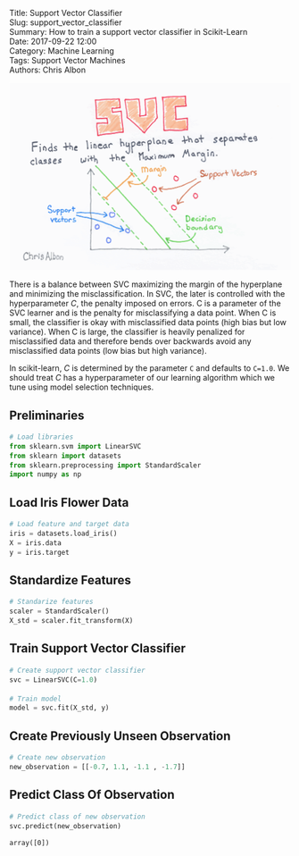 Title: Support Vector Classifier    
Slug: support_vector_classifier   
Summary: How to train a support vector classifier in Scikit-Learn   
Date: 2017-09-22 12:00  
Category: Machine Learning  
Tags: Support Vector Machines  
Authors: Chris Albon  

<a alt="Support Vector Classifier" href="https://machinelearningflashcards.com">
    <img src="support_vector_classifier/Support_Vector_Classifier_print.png" class="flashcard center-block">
</a>

There is a balance between SVC maximizing the margin of the hyperplane and minimizing the misclassification. In SVC, the later is controlled with the hyperparameter $C$, the penalty imposed on errors. C is a parameter of the SVC learner and is the penalty for misclassifying a data point. When C is small, the classifier is okay with misclassified data points (high bias but low variance). When C is large, the classifier is heavily penalized for misclassified data and therefore bends over backwards avoid any misclassified data points (low bias but high variance).

In scikit-learn, $C$ is determined by the parameter `C` and defaults to `C=1.0`. We should treat $C$ has a hyperparameter of our learning algorithm which we tune using model selection techniques.

## Preliminaries


```python
# Load libraries
from sklearn.svm import LinearSVC
from sklearn import datasets
from sklearn.preprocessing import StandardScaler
import numpy as np
```

## Load Iris Flower Data


```python
# Load feature and target data
iris = datasets.load_iris()
X = iris.data
y = iris.target
```

## Standardize Features


```python
# Standarize features
scaler = StandardScaler()
X_std = scaler.fit_transform(X)
```

## Train Support Vector Classifier


```python
# Create support vector classifier
svc = LinearSVC(C=1.0)

# Train model
model = svc.fit(X_std, y)
```

## Create Previously Unseen Observation


```python
# Create new observation
new_observation = [[-0.7, 1.1, -1.1 , -1.7]]
```

## Predict Class Of Observation


```python
# Predict class of new observation
svc.predict(new_observation)
```




    array([0])


